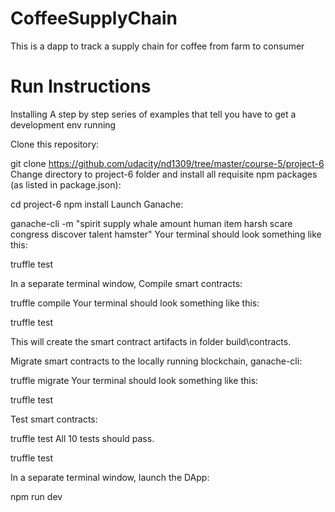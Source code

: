# CoffeeSupplyChain
This is a dapp to track a supply chain for coffee from farm to consumer
# Run Instructions
Installing
A step by step series of examples that tell you have to get a development env running

Clone this repository:

git clone https://github.com/udacity/nd1309/tree/master/course-5/project-6
Change directory to project-6 folder and install all requisite npm packages (as listed in package.json):

cd project-6
npm install
Launch Ganache:

ganache-cli -m "spirit supply whale amount human item harsh scare congress discover talent hamster"
Your terminal should look something like this:

truffle test

In a separate terminal window, Compile smart contracts:

truffle compile
Your terminal should look something like this:

truffle test

This will create the smart contract artifacts in folder build\contracts.

Migrate smart contracts to the locally running blockchain, ganache-cli:

truffle migrate
Your terminal should look something like this:

truffle test

Test smart contracts:

truffle test
All 10 tests should pass.

truffle test

In a separate terminal window, launch the DApp:

npm run dev
